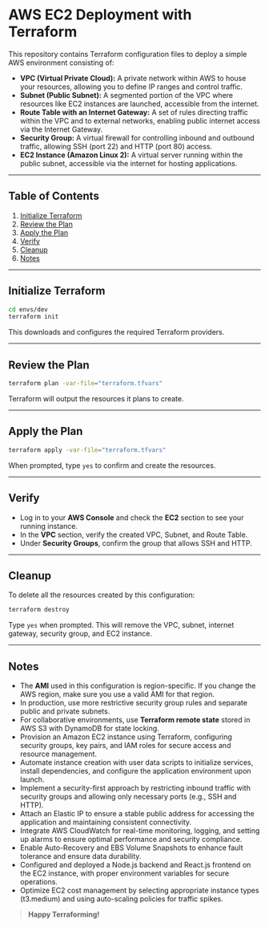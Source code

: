 # AWS EC2 Deployment with Terraform

This repository contains Terraform configuration files to deploy a simple AWS environment consisting of:

- **VPC (Virtual Private Cloud):** A private network within AWS to house your resources, allowing you to define IP ranges and control traffic.
- **Subnet (Public Subnet):** A segmented portion of the VPC where resources like EC2 instances are launched, accessible from the internet.
- **Route Table with an Internet Gateway:** A set of rules directing traffic within the VPC and to external networks, enabling public internet access via the Internet Gateway.
- **Security Group:** A virtual firewall for controlling inbound and outbound traffic, allowing SSH (port 22) and HTTP (port 80) access.
- **EC2 Instance (Amazon Linux 2):** A virtual server running within the public subnet, accessible via the internet for hosting applications.

---

## Table of Contents
1. [Initialize Terraform](#initialize-terraform)  
2. [Review the Plan](#review-the-plan)  
3. [Apply the Plan](#apply-the-plan)  
4. [Verify](#verify)  
5. [Cleanup](#cleanup)  
6. [Notes](#notes)  

---

## Initialize Terraform
```bash
cd envs/dev
terraform init
```
This downloads and configures the required Terraform providers.

---

## Review the Plan
```bash
terraform plan -var-file="terraform.tfvars"
```
Terraform will output the resources it plans to create.

---

## Apply the Plan
```bash
terraform apply -var-file="terraform.tfvars"
```
When prompted, type `yes` to confirm and create the resources.

---

## Verify
- Log in to your **AWS Console** and check the **EC2** section to see your running instance.  
- In the **VPC** section, verify the created VPC, Subnet, and Route Table.  
- Under **Security Groups**, confirm the group that allows SSH and HTTP.

---

## Cleanup
To delete all the resources created by this configuration:
```bash
terraform destroy
```
Type `yes` when prompted. This will remove the VPC, subnet, internet gateway, security group, and EC2 instance.

---

## Notes
- The **AMI** used in this configuration is region-specific. If you change the AWS region, make sure you use a valid AMI for that region.  
- In production, use more restrictive security group rules and separate public and private subnets.  
- For collaborative environments, use **Terraform remote state** stored in AWS S3 with DynamoDB for state locking.
- Provision an Amazon EC2 instance using Terraform, configuring security groups, key pairs, and IAM roles for secure access and resource management.
- Automate instance creation with user data scripts to initialize services, install dependencies, and configure the application environment upon launch.
- Implement a security-first approach by restricting inbound traffic with security groups and allowing only necessary ports (e.g., SSH and HTTP).
- Attach an Elastic IP to ensure a stable public address for accessing the application and maintaining consistent connectivity.
- Integrate AWS CloudWatch for real-time monitoring, logging, and setting up alarms to ensure optimal performance and security compliance.
- Enable Auto-Recovery and EBS Volume Snapshots to enhance fault tolerance and ensure data durability.
- Configured and deployed a Node.js backend and React.js frontend on the EC2 instance, with proper environment variables for secure operations.
- Optimize EC2 cost management by selecting appropriate instance types (t3.medium) and using auto-scaling policies for traffic spikes.


> **Happy Terraforming!**
